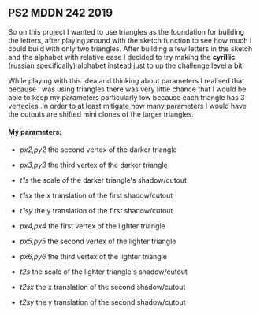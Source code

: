 ## PS2 MDDN 242 2019

So on this project I wanted to use triangles as the foundation for building the letters, after playing around with the sketch function to see how much I could build with only two triangles. After building a few letters in the sketch and the alphabet with relative ease I decided to try making the **cyrillic** (russian specifically) alphabet instead just to up the challenge level a bit. 

While playing with this Idea and thinking about parameters I realised that because I was using triangles there was very little chance that I would be able to keep my parameters particularly low because each triangle has 3 vertecies .In order to at least mitigate how many parameters I would have the cutouts are shifted mini clones of the larger triangles. 

#### My parameters:

- *px2,py2* the second vertex of the darker triangle
- *px3,py3* the third vertex of the darker triangle

- *t1s* the scale of the darker triangle's shadow/cutout
- *t1sx* the x translation of the first shadow/cutout
- *t1sy* the y translation of the first shadow/cutout

- *px4,px4* the first vertex of the lighter triangle
- *px5,py5* the second vertex of the lighter triangle
- *px6,py6* the third vertex of the lighter triangle

- *t2s* the scale of the lighter triangle's shadow/cutout
- *t2sx* the x translation of the second shadow/cutout
- *t2sy* the y translation of the second shadow/cutout